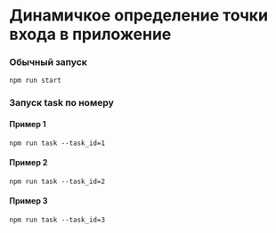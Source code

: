 # Динамичкое определение точки входа в приложение

### Обычный запуск
```shell
npm run start
```

### Запуск task по номеру
#### Пример 1
```shell
npm run task --task_id=1
```

#### Пример 2
```shell
npm run task --task_id=2
```

#### Пример 3
```shell
npm run task --task_id=3
```
